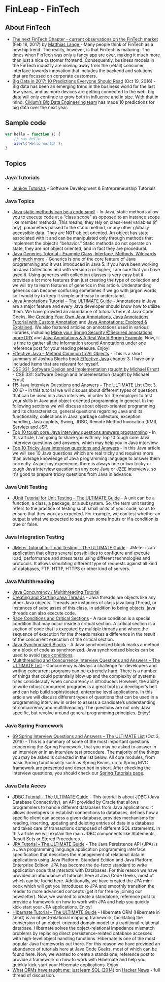 # FinLeap - FinTech

## About FinTech
* [The next FinTech Chapter - current observations on the FinTech market](https://www.linkedin.com/pulse/next-fintech-chapter-current-observations-market-matthias-lange) (Feb 19, 2017) by [Matthias Lange
](https://twitter.com/matthiaslange) - Many people think of FinTech as a new hip trend. The reality, however, is that FinTech is maturing. The times when FinTech was only a fancy app are over, making it much more than just a nice customer frontend. Consequently, business models in the FinTech industry are moving away from the (retail) consumer interface towards innovation that includes the backend and solutions that are focused on corporate customers.
* [Big Data in 2017: 10 Predictions Everyone Should Read](https://www.ciklum.com/blog/big-data-in-2017-10-predictions-everyone-should-read/) (Oct 19, 2016) - Big data has been an emerging trend in the business world for the last few years, and as more devices are getting connected to the web, big data will only continue to grow both in influence and in size. With that in mind, [Ciklum’s Big Data Engineering team](https://www.ciklum.com/our-expertise/big-data-analytics/) has made 10 predictions for big data over the next year.



## Sample code

```javascript
var hello = function () {
    // say hello
    alert('Hello world!');
}
```

## Topics


### Java Tutorials
* [Jenkov Tutorials](http://tutorials.jenkov.com/) - Software Development & Entrepreneurship Tutorials

### Java Topics
* [Java static methods can be a code smell](https://www.javacodegeeks.com/2012/05/java-static-methods-can-be-code-smell.html) - In Java, static methods allow you to execute code at a “class scope” as opposed to an instance scope like member methods. This means, they rely on class-level variables (if any), parameters passed to the static method, or any other globally accessible data. They are NOT object oriented. An object has state associated with it and can be manipulated only through methods that implement the object’s “behavior.” Static methods do not operate on state, they are not object oriented, and in fact they are procedural.
* [Java Generics Tutorial – Example Class, Interface, Methods, Wildcards and much more](https://www.javacodegeeks.com/2013/07/java-generics-tutorial-example-class-interface-methods-wildcards-and-much-more.html) - Generics is one of the core feature of Java programming and it was introduced in Java 5. If you have been working on Java Collections and with version 5 or higher, I am sure that you have used it. Using generics with collection classes is very easy but it provides a lot more features than just creating the type of collection and we will try to learn features of generics in this article. Understanding generics can become confusing sometimes if we go with jargon words, so I would try to keep it simple and easy to understand.
* [Java Annotations Tutorial – The ULTIMATE Guide](https://www.javacodegeeks.com/2014/11/java-annotations-tutorial.html) - Annotations in Java are a major feature and every Java developer should know how to utilize them. We have provided an abundance of tutorials here at Java Code Geeks, like [Creating Your Own Java Annotations](http://www.javacodegeeks.com/2014/07/creating-your-own-java-annotations.html), [Java Annotations Tutorial with Custom Annotation](http://www.javacodegeeks.com/2012/11/java-annotations-tutorial-with-custom-annotation.html) and [Java Annotations: Explored & Explained](http://www.javacodegeeks.com/2012/08/java-annotations-explored-explained.html). We also featured articles on annotations used in various libraries, including [Make your Spring Security @Secured annotations more DRY](http://www.javacodegeeks.com/2012/06/make-your-spring-security-secured.html) and [Java Annotations & A Real World Spring Example](http://www.javacodegeeks.com/2012/01/java-annotations-real-world-spring.html). Now, it is time to gather all the information around Annotations under one reference post for your reading pleasure. Enjoy!
* [Effective Java – Method Common to All Objects](https://www.javacodegeeks.com/2017/05/effective-java-method-common-objects.html) - This is a short summary of Joshua Blochs book [Effective Java](https://github.com/ldfaiztt/CSE331/blob/master/Effective.Java.2nd.Edition.May.2008.3000th.Release.pdf) chapter 3. I have only included items that are relevant for myself.
* [CSE 331: Software Design and Implementation (taught by Michael Ernst)](https://github.com/ldfaiztt/CSE331) - CSE 331: Software Design and Implementation (taught by Michael Ernst)
* [115 Java Interview Questions and Answers – The ULTIMATE List](https://www.javacodegeeks.com/2014/04/java-interview-questions-and-answers.html) (Oct 3, 2016) - In this tutorial we will discuss about different types of questions that can be used in a Java interview, in order for the employer to test your skills in Java and object-oriented programming in general. In the following sections we will discuss about object-oriented programming and its characteristics, general questions regarding Java and its functionality, collections in Java, garbage collectors, exception handling, Java applets, Swing, JDBC, Remote Method Invocation (RMI), Servlets and JSP.
* [Top 10 tough core Java interview questions answers programming](http://www.java67.com/2012/09/top-10-tough-core-java-interview-questions-answers.html) - In this article, I am going to share you with my Top 10 tough core Java interview questions and answers, which may help you in Java interview.
* [Top 10 Tricky Java interview questions and Answers](http://www.java67.com/2012/09/top-10-tricky-java-interview-questions-answers.html) - In this Java article we will see 10 Java questions which are real tricky and requires more than average knowledge of Java programming language to answer them correctly. As per my experience, there is always one or two tricky or tough Java interview question on any core Java or J2EE interviews, so it's good to prepare tricky questions from Java in advance.


### Java Unit Testing
* [JUnit Tutorial for Unit Testing – The ULTIMATE Guide](https://www.javacodegeeks.com/2014/11/junit-tutorial-unit-testing.html) - A unit can be a function, a class, a package, or a subsystem. So, the term unit testing refers to the practice of testing such small units of your code, so as to ensure that they work as expected. For example, we can test whether an output is what we expected to see given some inputs or if a condition is true or false.


### Java Integration Testing
* [JMeter Tutorial for Load Testing – The ULTIMATE Guide](https://www.javacodegeeks.com/2014/11/jmeter-tutorial-load-testing.html) - JMeter is an application that offers several possibilities to configure and execute load, performance and stress tests using different technologies and protocols. It allows simulating different type of requests against all kind of databases, FTP, HTTP, HTTPS or other kind of servers.


### Java Multithreading
* [Java Concurrency / Multithreading Tutorial](http://tutorials.jenkov.com/java-concurrency/)
* [Creating and Starting Java Threads](http://tutorials.jenkov.com/java-concurrency/creating-and-starting-threads.html) - Java threads are objects like any other Java objects. Threads are instances of class java.lang.Thread, or instances of subclasses of this class. In addition to being objects, java threads can also execute code.
* [Race Conditions and Critical Sections](http://tutorials.jenkov.com/java-concurrency/race-conditions-and-critical-sections.html) - A race condition is a special condition that may occur inside a critical section. A critical section is a section of code that is executed by multiple threads and where the sequence of execution for the threads makes a difference in the result of the concurrent execution of the critical section.
* [Java Synchronized Blocks](http://tutorials.jenkov.com/java-concurrency/synchronized.html) - A Java synchronized block marks a method or a block of code as synchronized. Java synchronized blocks can be used to avoid [race conditions](http://tutorials.jenkov.com/java-concurrency/race-conditions-and-critical-sections.html).
* [Multithreading and Concurrency Interview Questions and Answers – The ULTIMATE List](https://www.javacodegeeks.com/2014/11/multithreading-concurrency-interview-questions-answers.html) - Concurrency is always a challenge for developers and writing concurrent programs can be extremely hard. There is a number of things that could potentially blow up and the complexity of systems rises considerably when concurrency is introduced. However, the ability to write robust concurrent programs is a great tool in a developer’s belt and can help build sophisticated, enterprise level applications. In this article we will discuss different types of questions that can be used in a programming interview in order to assess a candidate’s understanding of concurrency and multithreading. The questions are not only Java specific, but revolve around general programming principles. Enjoy!


### Java Spring Framework
* [69 Spring Interview Questions and Answers – The ULTIMATE List](https://www.javacodegeeks.com/2014/05/spring-interview-questions-and-answers.html) (Oct 3, 2016) - This is a summary of some of the most important questions concerning the Spring Framework, that you may be asked to answer in an interview or in an interview test procedure. The majority of the things you may be asked is collected in the list below. All core modules, from basic Spring functionality such as Spring Beans, up to Spring MVC framework are presented and described in short. After checking the interview questions, you should check our [Spring Tutorials page](http://www.javacodegeeks.com/tutorials/java-tutorials/enterprise-java-tutorials/spring-tutorials/).


### Java Data Acces
* [JDBC Tutorial – The ULTIMATE Guide](https://www.javacodegeeks.com/2015/02/jdbc-tutorial.html) - This tutorial is about JDBC (Java Database Connectivity), an API provided by Oracle that allows programmers to handle different databases from Java applications: it allows developers to establish connections to databases, defines how a specific client can access a given database, provides mechanisms for reading, inserting, updating and deleting entries of data in a database and takes care of transactions composed of different SQL statements. In this article we will explain the main JDBC components like Statements, Result Sets or Stored Procedures.
* [JPA Tutorial – The ULTIMATE Guide](https://www.javacodegeeks.com/2015/02/jpa-tutorial.html) - The Java Persistence API (JPA) is a Java programming language application programming interface specification that describes the management of relational data in applications using Java Platform, Standard Edition and Java Platform, Enterprise Edition. JPA has become the de-facto standard to write application code that interacts with Databases. For this reason we have provided an abundance of tutorials here at Java Code Geeks, most of which can be found here. Additionally, we have created the JPA mini-book which will get you introduced to JPA and smoothly transition the reader to more advanced concepts (get it for free by joining our newsletter). Now, we wanted to create a standalone, reference post to provide a framework on how to work with JPA and help you quickly kick-start your JPA applications. Enjoy!
* [Hibernate Tutorial – The ULTIMATE Guide](https://www.javacodegeeks.com/2015/03/hibernate-tutorial.html) - Hibernate ORM (Hibernate in short) is an object-relational mapping framework, facilitating the conversion of an object-oriented domain model to a traditional relational database. Hibernate solves the object-relational impedance mismatch problems by replacing direct persistence-related database accesses with high-level object handling functions. Hibernate is one of the most popular Java frameworks out there. For this reason we have provided an abundance of tutorials here at Java Code Geeks, most of which can be found here. Now, we wanted to create a standalone, reference post to provide a framework on how to work with Hibernate and help you quickly kick-start your Hibernate applications. Enjoy!
* [What ORMs have taught me: just learn SQL (2014)](https://news.ycombinator.com/item?id=11981045) on [Hacker News](https://news.ycombinator.com/) - full thread of discussion.

